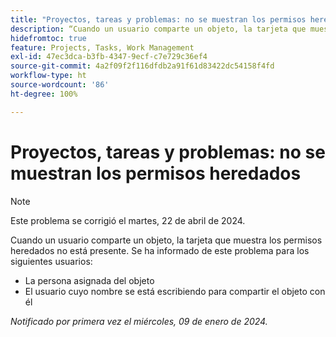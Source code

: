 ```yaml
---
title: "Proyectos, tareas y problemas: no se muestran los permisos heredados"
description: “Cuando un usuario comparte un objeto, la tarjeta que muestra los permisos heredados no está presente. '
hidefromtoc: true
feature: Projects, Tasks, Work Management
exl-id: 47ec3dca-b3fb-4347-9ecf-c7e729c36ef4
source-git-commit: 4a2f09f2f116dfdb2a91f61d83422dc54158f4fd
workflow-type: ht
source-wordcount: '86'
ht-degree: 100%

---
```


# Proyectos, tareas y problemas: no se muestran los permisos heredados

>[!NOTE]
>
>Este problema se corrigió el martes, 22 de abril de 2024.

Cuando un usuario comparte un objeto, la tarjeta que muestra los permisos heredados no está presente. Se ha informado de este problema para los siguientes usuarios:

* La persona asignada del objeto
* El usuario cuyo nombre se está escribiendo para compartir el objeto con él

_Notificado por primera vez el miércoles, 09 de enero de 2024._
